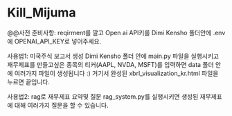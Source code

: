 # Kill_Mijuma

@@사전 준비사항: reqirment를 깔고 Open ai API키를 Dimi Kensho 폴더안에 .env에 OPENAI_API_KEY로 넣어주세요.

사용법1: 미국주식 보고서 생성
 Dimi Kensho 폴더 안에 main.py 파일을 실행시키고 재무제표를 만들고싶은 종목의 티커(AAPL, NVDA, MSFT)를 입력하면 data 폴더 안에 여러가지 파일이 생성됩니다 :) 거기서 완성된 xbrl_visualization_kr.html 파일을 누르면 끝입니다.

사용법2: rag로 재무제표 요약및 질문
 rag_system.py를 실행시키면 생성된 재무제표에 대해 여러가지 질문을 할 수 있습니다.
